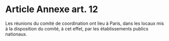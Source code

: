# Article Annexe art. 12

Les réunions du comité de coordination ont lieu à Paris, dans les locaux mis à la disposition du comité, à cet effet, par les établissements publics nationaux.
